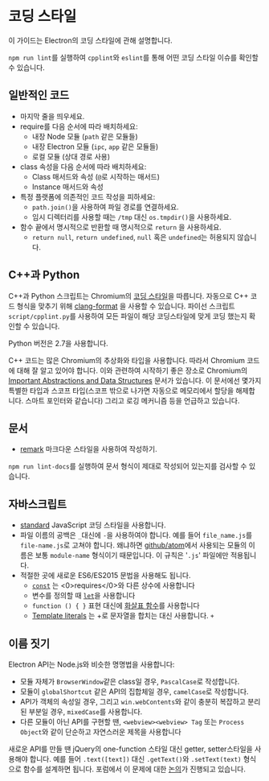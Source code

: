 # 코딩 스타일

이 가이드는 Electron의 코딩 스타일에 관해 설명합니다.

`npm run lint`를 실행하여 `cpplint`와 `eslint`를 통해 어떤 코딩 스타일 이슈를 확인할 수 있습니다.

## 일반적인 코드

* 마지막 줄을 띄우세요.
* require를 다음 순서에 따라 배치하세요: 
  * 내장 Node 모듈 (`path` 같은 모듈들)
  * 내장 Electron 모듈 (`ipc`, `app` 같은 모듈들)
  * 로컬 모듈 (상대 경로 사용)
* class 속성을 다음 순서에 따라 배치하세요: 
  * Class 매서드와 속성 (`@`로 시작하는 매서드)
  * Instance 매서드와 속성
* 특정 플랫폼에 의존적인 코드 작성을 피하세요: 
  * `path.join()`을 사용하여 파일 경로를 연결하세요.
  * 임시 디렉터리를 사용할 때는 `/tmp` 대신 `os.tmpdir()`을 사용하세요.
* 함수 끝에서 명시적으로 반환할 때 명시적으로 `return` 을 사용하세요. 
  * `return null`, `return undefined`, `null` 혹은 `undefined`는 허용되지 않습니다.

## C++과 Python

C++과 Python 스크립트는 Chromium의 [코딩 스타일](https://www.chromium.org/developers/coding-style)을 따릅니다. 자동으로 C++ 코드 형식을 맞추기 위해 [clang-format](clang-format.md) 을 사용할 수 있습니다. 파이선 스크립트 `script/cpplint.py`를 사용하여 모든 파일이 해당 코딩스타일에 맞게 코딩 했는지 확인할 수 있습니다.

Python 버전은 2.7을 사용합니다.

C++ 코드는 많은 Chromium의 추상화와 타입을 사용합니다. 따라서 Chromium 코드에 대해 잘 알고 있어야 합니다. 이와 관련하여 시작하기 좋은 장소로 Chromium의 [Important Abstractions and Data Structures](https://www.chromium.org/developers/coding-style/important-abstractions-and-data-structures) 문서가 있습니다. 이 문서에선 몇가지 특별한 타입과 스코프 타입(스코프 밖으로 나가면 자동으로 메모리에서 할당을 해제합니다. 스마트 포인터와 같습니다) 그리고 로깅 메커니즘 등을 언급하고 있습니다.

## 문서

* [remark](https://github.com/remarkjs/remark) 마크다운 스타일을 사용하여 작성하기.

`npm run lint-docs`를 실행하여 문서 형식이 제대로 작성되어 있는지를 검사할 수 있습니다.

## 자바스크립트

* [standard](https://npm.im/standard) JavaScript 코딩 스타일을 사용합니다.
* 파일 이름의 공백은 `_`대신에 `-`을 사용하여야 합니다. 예를 들어 `file_name.js`를 `file-name.js`로 고쳐야 합니다. 왜냐하면 [github/atom](https://github.com/github/atom)에서 사용되는 모듈의 이름은 보통 `module-name` 형식이기 때문입니다. 이 규칙은 '`.js`' 파일에만 적용됩니다.
* 적절한 곳에 새로운 ES6/ES2015 문법을 사용해도 됩니다. 
  * [`const`](https://developer.mozilla.org/en-US/docs/Web/JavaScript/Reference/Statements/const) 는 <0>requires</0>와 다른 상수에 사용합니다
  * 변수를 정의할 때 [`let`](https://developer.mozilla.org/en-US/docs/Web/JavaScript/Reference/Statements/let)을 사용합니다
  * `function () { }` 표현 대신에 [화살표 함수](https://developer.mozilla.org/en-US/docs/Web/JavaScript/Reference/Functions/Arrow_functions)를 사용합니다
  * [Template literals](https://developer.mozilla.org/en-US/docs/Web/JavaScript/Reference/Template_literals) 는 +로 문자열을 합치는 대신 사용합니다. `+`

## 이름 짓기

Electron API는 Node.js와 비슷한 명명법을 사용합니다:

* 모듈 자체가 `BrowserWindow`같은 class일 경우, `PascalCase`로 작성합니다.
* 모듈이 `globalShortcut` 같은 API의 집합체일 경우, `camelCase`로 작성합니다.
* API가 객체의 속성일 경우, 그리고 `win.webContents`와 같이 충분히 복잡하고 분리된 부분일 경우, `mixedCase`를 사용합니다.
* 다른 모듈이 아닌 API를 구현할 땐, `<webview><webview> Tag` 또는 `Process Object`와 같이 단순하고 자연스러운 제목을 사용합니다

새로운 API를 만들 땐 jQuery의 one-function 스타일 대신 getter, setter스타일을 사용해야 합니다. 예를 들어 `.text([text])` 대신 `.getText()`와 `.setText(text)` 형식으로 함수를 설계하면 됩니다. 포럼에서 이 문제에 대한 [논의](https://github.com/electron/electron/issues/46)가 진행되고 있습니다.